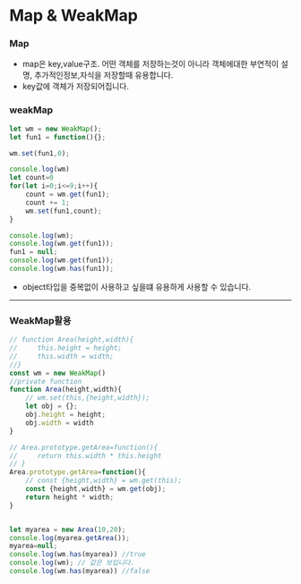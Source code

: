 Map & WeakMap
===
### Map
* map은 key,value구조. 어떤 객체를 저장하는것이 아니라 객체에대한 부연적이 설명, 추가적인정보,자식을 저장할때 유용합니다.
* key값에 객체가 저장되어집니다.
### weakMap
```js
let wm = new WeakMap();
let fun1 = function(){};

wm.set(fun1,0);

console.log(wm)
let count=0
for(let i=0;i<=9;i++){
    count = wm.get(fun1);
    count += 1;
    wm.set(fun1,count);
}

console.log(wm);
console.log(wm.get(fun1));
fun1 = null;
console.log(wm.get(fun1));
console.log(wm.has(fun1));
```
* object타입을 중복없이 사용하고 싶을떄 유용하게 사용할 수 있습니다.
---
### WeakMap활용
```js
// function Area(height,width){
//     this.height = height;
//     this.width = width;
//}
const wm = new WeakMap()
//private function
function Area(height,width){
    // wm.set(this,{height,width});
    let obj = {};
    obj.height = height;
    obj.width = width
}

// Area.prototype.getArea=function(){
//     return this.width * this.height
// }
Area.prototype.getArea=function(){
    // const {height,width} = wm.get(this);
    const {height,width} = wm.get(obj);
    return height * width;  
}


let myarea = new Area(10,20);
console.log(myarea.getArea());
myarea=null;
console.log(wm.has(myarea)) //true
console.log(wm); // 값은 보입니다.
console.log(wm.has(myarea)) //false
```